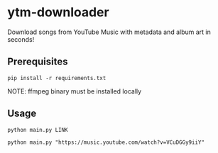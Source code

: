 # ytm-downloader

Download songs from YouTube Music with metadata and album art in seconds!

## Prerequisites

``
pip install -r requirements.txt
``

NOTE: ffmpeg binary must be installed locally

## Usage

``
python main.py LINK
``

``
python main.py "https://music.youtube.com/watch?v=VCuDGGy9iiY"
``
